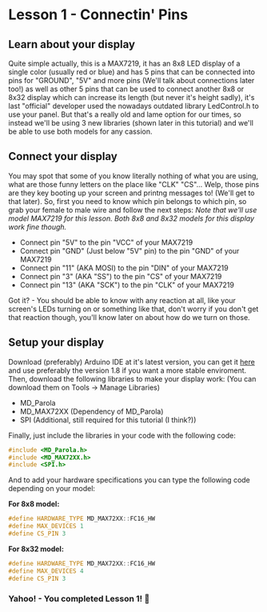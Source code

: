 # Lesson 1 - Connectin' Pins
## Learn about your display
Quite simple actually, this is a MAX7219, it has an 8x8 LED display of a single color (usually red or blue) and has 5 pins that can be connected into pins for "GROUND", "5V" and more pins (We'll talk about connections later too!) as well as other 5 pins that can be used to connect another 8x8 or 8x32 display which can increase its length (but never it's height sadly), it's last "official" developer used the nowadays outdated library LedControl.h to use your panel. But that's a really old and lame option for our times, so instead we'll be using 3 new libraries (shown later in this tutorial) and we'll be able to use both models for any cassion.

## Connect your display
You may spot that some of you know literally nothing of what you are using, what are those funny letters on the place like "CLK" "CS"... Welp, those pins are they key  booting up your screen and printng messages to! (We'll get to that later).
So, first you need to know which pin belongs to which pin, so grab your female to male wire and follow the next steps:
*Note that we'll use model MAX7219 for this lesson. Both 8x8 and 8x32 models for this display work fine though.*
- Connect pin "5V" to the pin "VCC" of your MAX7219
- Connect pin "GND" (Just below "5V" pin) to the pin "GND" of your MAX7219
- Connect pin "11" (AKA MOSI) to the pin "DIN" of your MAX7219
- Connect pin "3" (AKA "SS") to the pin "CS" of your MAX7219
- Connect pin "13" (AKA "SCK") to the pin "CLK" of your MAX7219

Got it? - You should be able to know with any reaction at all, like your screen's LEDs turning on or something like that, don't worry if you don't get that reaction though, you'll know later on about how do we turn on those.
## Setup your display
Download (preferably) Arduino IDE at it's latest version, you can get it [here](https://www.arduino.cc/en/software) and use preferably the version 1.8 if you want a more stable enviroment.
Then, download the following libraries to make your display work: (You can download them on Tools → Manage Libraries)
- MD_Parola
- MD_MAX72XX (Dependency of MD_Parola)
- SPI (Additional, still required for this tutorial (I think?))

Finally, just include the libraries in your code with the following code:
```cpp
#include <MD_Parola.h>
#include <MD_MAX72XX.h>
#include <SPI.h>
```
And to add your hardware specifications you can type the following code depending on your model:

**For 8x8 model:**
```cpp
#define HARDWARE_TYPE MD_MAX72XX::FC16_HW
#define MAX_DEVICES 1
#define CS_PIN 3
```
**For 8x32 model:**
```cpp
#define HARDWARE_TYPE MD_MAX72XX::FC16_HW
#define MAX_DEVICES 4
#define CS_PIN 3
```
### Yahoo! - You completed Lesson 1! 🎉

